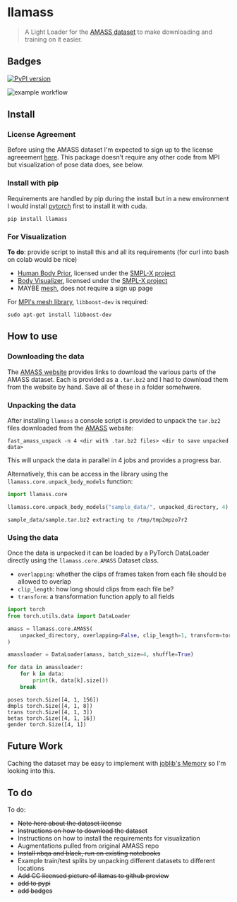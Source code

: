 # llamass
> A Light Loader for the [AMASS dataset][amass] to make downloading and training on it easier.


## Badges

[![PyPI version](https://badge.fury.io/py/llamass.svg)](https://badge.fury.io/py/llamass)


![example workflow](https://github.com/gngdb/llamass/workflows/CI/badge.svg)


## Install

### License Agreement

Before using the AMASS dataset I'm expected to sign up to the license agreeement [here][amass]. This package doesn't require any other code from MPI but visualization of pose data does, see below.

### Install with pip

Requirements are handled by pip during the install but in a new environment I would install [pytorch][]
first to install it with cuda.

`pip install llamass`

### For Visualization

**To do**: provide script to install this and all its requirements (for curl into bash on colab would be nice)

* [Human Body Prior][hbp], licensed under the [SMPL-X project][smplx]
* [Body Visualizer][body], licensed under the [SMPL-X project][smplx]
* MAYBE [mesh][], does not require a sign up page

For [MPI's mesh library][mesh], `libboost-dev` is required:

```
sudo apt-get install libboost-dev
```

[hbp]: https://github.com/nghorbani/human_body_prior
[pytorch]: https://pytorch.org/get-started/locally/
[amassrepo]: https://github.com/nghorbani/amass/blob/master/notebooks/01-AMASS_Visualization.ipynb
[body]: https://github.com/nghorbani/body_visualizer
[smplx]: https://smpl-x.is.tue.mpg.de/
[mesh]: https://github.com/MPI-IS/mesh
[amass]: https://amass.is.tue.mpg.de/index.html
[pytables]: https://www.pytables.org/index.html

## How to use

### Downloading the data

The [AMASS website][amass] provides links to download the various parts of the AMASS dataset. Each is provided as a `.tar.bz2` and I had to download them from the website by hand. Save all of these in a folder somehwere.

### Unpacking the data

After installing `llamass` a console script is provided to unpack the `tar.bz2` files downloaded from the [AMASS][] website:

```
fast_amass_unpack -n 4 <dir with .tar.bz2 files> <dir to save unpacked data>
```

This will unpack the data in parallel in 4 jobs and provides a progress bar.

Alternatively, this can be access in the library using the `llamass.core.unpack_body_models` function:

[amass]: https://amass.is.tue.mpg.de/index.html

```python
import llamass.core

llamass.core.unpack_body_models("sample_data/", unpacked_directory, 4)
```

    sample_data/sample.tar.bz2 extracting to /tmp/tmp2mpzo7r2


### Using the data

Once the data is unpacked it can be loaded by a PyTorch DataLoader directly using the `llamass.core.AMASS` Dataset class.

* `overlapping`: whether the clips of frames taken from each file should be allowed to overlap
* `clip_length`: how long should clips from each file be?
* `transform`: a transformation function apply to all fields

```python
import torch
from torch.utils.data import DataLoader

amass = llamass.core.AMASS(
    unpacked_directory, overlapping=False, clip_length=1, transform=torch.tensor
)
```

```python
amassloader = DataLoader(amass, batch_size=4, shuffle=True)

for data in amassloader:
    for k in data:
        print(k, data[k].size())
    break
```

    poses torch.Size([4, 1, 156])
    dmpls torch.Size([4, 1, 8])
    trans torch.Size([4, 1, 3])
    betas torch.Size([4, 1, 16])
    gender torch.Size([4, 1])


## Future Work

Caching the dataset may be easy to implement with [joblib's Memory][memory] so I'm looking into this.

[memory]: https://joblib.readthedocs.io/en/latest/generated/joblib.Memory.html

## To do

To do:

* ~~Note here about the dataset license~~
* ~~Instructions on how to download the dataset~~
* Instructions on how to install the requirements for visualization
* Augmentations pulled from original AMASS repo
* ~~Install nbqa and black, run on existing notebooks~~
* Example train/test splits by unpacking different datasets to different locations
* ~~Add CC licensed picture of llamas to github preview~~
* ~~add to pypi~~
* ~~add badges~~
